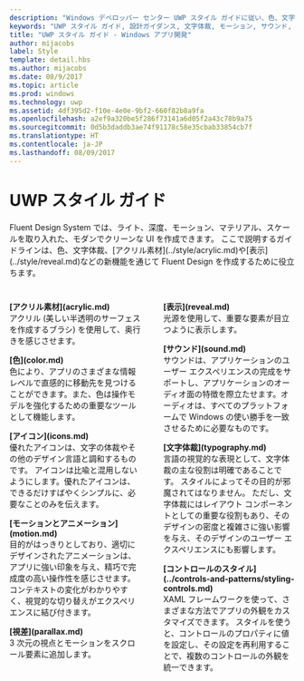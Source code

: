 ```yaml
---
description: "Windows デベロッパー センター UWP スタイル ガイドに従い、色、文字体裁、モーションを使って UWP アプリの特徴を定義する方法について説明します。"
keywords: "UWP スタイル ガイド, 設計ガイダンス, 文字体裁, モーション, サウンド, モーション, アプリ開発"
title: "UWP スタイル ガイド - Windows アプリ開発"
author: mijacobs
label: Style
template: detail.hbs
ms.author: mijacobs
ms.date: 08/9/2017
ms.topic: article
ms.prod: windows
ms.technology: uwp
ms.assetid: 4df395d2-f10e-4e0e-9bf2-660f82b8a9fa
ms.openlocfilehash: a2ef9a320be5f286f73141a6d05f2a43c78b9a75
ms.sourcegitcommit: 0d5b3daddb3ae74f91178c58e35cbab33854cb7f
ms.translationtype: HT
ms.contentlocale: ja-JP
ms.lasthandoff: 08/09/2017
---
```

# <a name="uwp-style-guide"></a>UWP スタイル ガイド

<link rel="stylesheet" href="https://az835927.vo.msecnd.net/sites/uwp/Resources/css/custom.css"> 

<p>Fluent Design System では、ライト、深度、モーション、マテリアル、スケールを取り入れた、モダンでクリーンな UI を作成できます。 ここで説明するガイドラインは、色、文字体裁、[アクリル素材](../style/acrylic.md)や[表示](../style/reveal.md)などの新機能を通じて Fluent Design を作成するために役立ちます。 
</p>


<div style="column-count: 2; column-gap: 40px; margin-top: 40px;">

<div style="-webkit-column-break-inside: avoid; page-break-inside: avoid; break-inside: avoid;">
   <p style="margin-top: 0px; padding-top: 0px;"><b>[アクリル素材](acrylic.md)</b><br/>
アクリル (美しい半透明のサーフェスを作成するブラシ) を使用して、奥行きを感じさせます。</p>
</div>

<div style="-webkit-column-break-inside: avoid; page-break-inside: avoid; break-inside: avoid;">
   <p><b>[色](color.md)</b><br/>
色により、アプリのさまざまな情報レベルで直感的に移動先を見つけることができます。また、色は操作モデルを強化するための重要なツールとして機能します。</p>
</div>
<div style="-webkit-column-break-inside: avoid; page-break-inside: avoid; break-inside: avoid;">
   <p><b>[アイコン](icons.md)</b><br/>
優れたアイコンは、文字の体裁やその他のデザイン言語と調和するものです。 アイコンは比喩と混用しないようにします。優れたアイコンは、できるだけすばやくシンプルに、必要なことのみを伝えます。</p>

</div>
  <div style="-webkit-column-break-inside: avoid; page-break-inside: avoid; break-inside: avoid;">
   <p><b>[モーションとアニメーション](motion.md)</b><br/>
目的がはっきりとしており、適切にデザインされたアニメーションは、アプリに強い印象を与え、精巧で完成度の高い操作性を感じさせます。 コンテキストの変化がわかりやすく、視覚的な切り替えがエクスペリエンスに結び付きます。</p>
  </div>
  
  <div style="-webkit-column-break-inside: avoid; page-break-inside: avoid; break-inside: avoid;">
   <p><b>[視差](parallax.md)</b><br/>
3 次元の視点とモーションをスクロール要素に追加します。 </p>
  </div>  
  
  <div style="-webkit-column-break-inside: avoid; page-break-inside: avoid; break-inside: avoid;">
   <p><b>[表示](reveal.md)</b><br/>
光源を使用して、重要な要素が目立つように表示します。 </p>
  </div>    
  
 <div style="-webkit-column-break-inside: avoid; page-break-inside: avoid; break-inside: avoid;">
   <p><b>[サウンド](sound.md)</b><br/>
サウンドは、アプリケーションのユーザー エクスペリエンスの完成をサポートし、アプリケーションのオーディオ面の特徴を際立たせます。オーディオは、すべてのプラットフォームで Windows の使い勝手を一致させるために必要なものです。</p>
  </div>

  <div style="-webkit-column-break-inside: avoid; page-break-inside: avoid; break-inside: avoid;">
   <p><b>[文字体裁](typography.md)</b><br/>
言語の視覚的な表現として、文字体裁の主な役割は明確であることです。 スタイルによってその目的が邪魔されてはなりません。 ただし、文字体裁にはレイアウト コンポーネントとしての重要な役割もあり、そのデザインの密度と複雑さに強い影響を与え、そのデザインのユーザー エクスペリエンスにも影響します。</p>
  </div>  
  
  <div style="-webkit-column-break-inside: avoid; page-break-inside: avoid; break-inside: avoid;">
   <p><b>[コントロールのスタイル](../controls-and-patterns/styling-controls.md)</b><br/>
XAML フレームワークを使って、さまざまな方法でアプリの外観をカスタマイズできます。 スタイルを使うと、コントロールのプロパティに値を設定し、その設定を再利用することで、複数のコントロールの外観を統一できます。</p>
  </div>  
  

</div>



